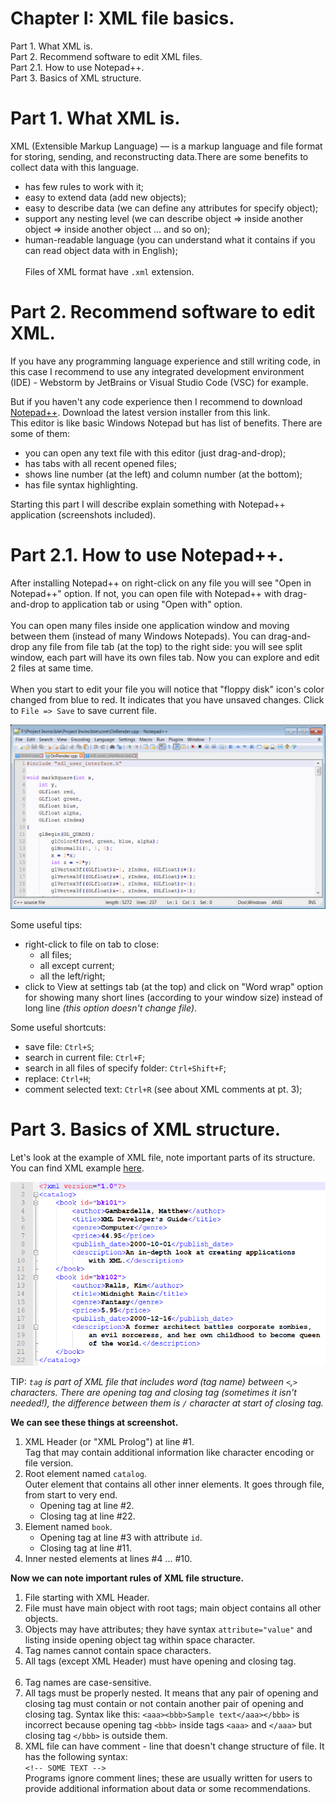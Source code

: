 # Chapter I: XML file basics. 
Part 1. What XML is.<br/>
Part 2. Recommend software to edit XML files.<br/>
Part 2.1. How to use Notepad++.<br/>
Part 3. Basics of XML structure.

# Part 1. What XML is.
XML (Extensible Markup Language) — is a markup language and file format for storing, sending, and reconstructing data.There are some benefits to collect data with this language.<br/>
- has few rules to work with it;
- easy to extend data (add new objects);<br/>
- easy to describe data (we can define any attributes for specify object);<br/>
- support any nesting level (we can describe object => inside another object => inside another object ... and so on);
- human-readable language (you can understand what it contains if you can read object data with in English);<br/><br/>
Files of XML format have `.xml` extension.

# Part 2. Recommend software to edit XML.
If you have any programming language experience and still writing code, in this case I recommend to use any integrated development environment (IDE) - Webstorm by JetBrains or Visual Studio Code (VSC) for example.<br/>

But if you haven't any code experience then I recommend to download [Notepad++](https://notepad-plus-plus.org/downloads/). Download the latest version installer from this link.<br/>
This editor is like basic Windows Notepad but has list of benefits. There are some of them:
- you can open any text file with this editor (just drag-and-drop);
- has tabs with all recent opened files;
- shows line number (at the left) and column number (at the bottom);
- has file syntax highlighting.

Starting this part I will describe explain something with Notepad++ application (screenshots included).

# Part 2.1. How to use Notepad++.
After installing Notepad++ on right-click on any file you will see "Open in Notepad++" option. If not, you can open file with Notepad++ with drag-and-drop to application tab or using "Open with" option.<br/><br/>
You can open many files inside one application window and moving between them (instead of many Windows Notepads). You can drag-and-drop any file from file tab (at the top) to the right side: you will see split window, each part will have its own files tab. Now you can explore and edit 2 files at same time.<br/><br/>
When you start to edit your file you will notice that "floppy disk" icon's color changed from blue to red. It indicates that you have unsaved changes. Click to `File => Save` to save current file.

<p align="center">
  <img src="../images/1-notepad.png">
</p>

Some useful tips:
- right-click to file on tab to close:
  - all files;
  - all except current;
  - all the left/right;
- click to View at settings tab (at the top) and click on "Word wrap" option for showing many short lines (according to your window size) instead of long line *(this option doesn't change file)*.

Some useful shortcuts:
- save file: `Ctrl+S`;
- search in current file: `Ctrl+F`; 
- search in all files of specify folder: `Ctrl+Shift+F`;
- replace: `Ctrl+H`;
- comment selected text: `Ctrl+R` (see about XML comments at pt. 3);

# Part 3. Basics of XML structure.
Let's look at the example of XML file, note important parts of its structure.<br/>You can find XML example [here](https://github.com/ZhenjaMax/BBG-Translator-tools/tree/main/examples/1.xml).

<p align="center">
  <img src="../images/1-xml.png">
</p>

TIP: *`tag` is part of XML file that includes word (tag name) between `<`,`>` characters. There are opening tag and closing tag (sometimes it isn't needed!), the difference between them is `/` character at start of closing tag.*

**We can see these things at screenshot.**

1. XML Header (or "XML Prolog") at line #1.</br>
Tag that may contain additional information like character encoding or file version.
2. Root element named `catalog`.</br>
Outer element that contains all other inner elements. It goes through file, from start to very end.
   - Opening tag at line #2.
   - Closing tag at line #22.<br/>
3. Element named `book`.
   - Opening tag at line #3 with attribute `id`.
   - Closing tag at line #11.
4. Inner nested elements at lines #4 ... #10.

**Now we can note important rules of XML file structure.**

1. File starting with XML Header.
2. File must have main object with root tags; main object contains all other objects.
3. Objects may have attributes; they have syntax `attribute="value"` and listing inside opening object tag within space character.
4. Tag names cannot contain space characters.
5. All tags (except XML Header) must have opening and closing tag.<br/><br/>
6. Tag names are case-sensitive.
7. All tags must be properly nested. It means that any pair of opening and closing tag must contain or not contain another pair of opening and closing tag. Syntax like this: `<aaa><bbb>Sample text</aaa></bbb>` is incorrect because opening tag `<bbb>` inside tags `<aaa>` and `</aaa>` but closing tag `</bbb>` is outside them.
8. XML file can have comment - line that doesn't change structure of file. It has the following syntax:<br/>`<!-- SOME TEXT -->`<br/>Programs ignore comment lines; these are usually written for users to provide additional information about data or some recommendations.

